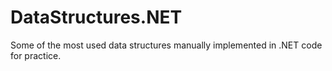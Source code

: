 # DataStructures.NET
Some of the most used data structures manually implemented in .NET code for practice.
